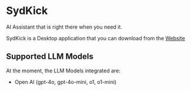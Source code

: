 # SydKick

AI Assistant that is right there when you need it.

SydKick is a Desktop application that you can download from the [Website](https://sydkick.ai)

## Supported LLM Models

At the moment, the LLM Models integrated are:

- Open AI (gpt-4o, gpt-4o-mini, o1, o1-mini)